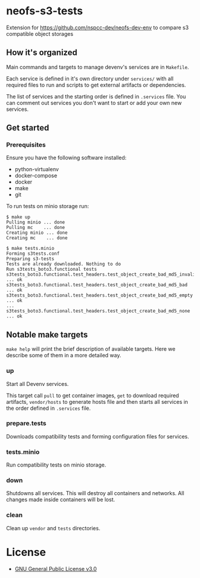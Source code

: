 # neofs-s3-tests
Extension for https://github.com/nspcc-dev/neofs-dev-env to compare s3 compatible object storages

## How it's organized

Main commands and targets to manage devenv's services are in `Makefile`.

Each service is defined in it's own directory under `services/` with all
required files to run and scripts to get external artifacts or dependencies.

The list of services and the starting order is defined in `.services` file. You
can comment out services you don't want to start or add your own new services.

## Get started

### Prerequisites
Ensure you have the following software installed:
* python-virtualenv
* docker-compose 
* docker
* make 
* git

To run tests on minio storage run:

```
$ make up
Pulling minio ... done
Pulling mc    ... done
Creating minio ... done
Creating mc    ... done

$ make tests.minio
Forming s3tests.conf
Preparing s3-tests
Tests are already downloaded. Nothing to do
Run s3tests_boto3.functional tests
s3tests_boto3.functional.test_headers.test_object_create_bad_md5_invalid_short ... ok
s3tests_boto3.functional.test_headers.test_object_create_bad_md5_bad ... ok
s3tests_boto3.functional.test_headers.test_object_create_bad_md5_empty ... ok
...
s3tests_boto3.functional.test_headers.test_object_create_bad_md5_none ... ok
```

## Notable make targets

`make help` will print the brief description of available targets. Here we
describe some of them in a more detailed way.

### up

Start all Devenv services.

This target call `pull` to get container images, `get` to download required
artifacts, `vendor/hosts` to generate hosts file and then starts all services in
the order defined in `.services` file.

### prepare.tests

Downloads compatibility tests and forming configuration files for services.

### tests.minio

Run compatibility tests on minio storage.

### down

Shutdowns all services. This will destroy all containers and networks. All
changes made inside containers will be lost.

### clean

Clean up `vendor` and `tests` directories.

# License

- [GNU General Public License v3.0](LICENSE)
